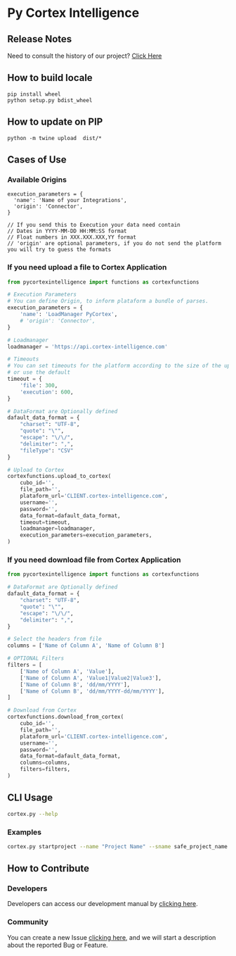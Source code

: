 # Py Cortex Intelligence 

## Release Notes
Need to consult the history of our project? [Click Here](CHANGELOG.md)

## How to build locale
```shell
pip install wheel
python setup.py bdist_wheel
```

## How to update on PIP
```
python -m twine upload  dist/*
```

## Cases of Use

### Available Origins

```dictionary
execution_parameters = {
  'name': 'Name of your Integrations',
  'origin': 'Connector',
}

// If you send this to Execution your data need contain
// Dates in YYYY-MM-DD HH:MM:SS format
// Float numbers in XXX.XXX.XXX,YY format
// 'origin' are optional parameters, if you do not send the platform you will try to guess the formats
```

### If you need upload a file to Cortex Application
```python
from pycortexintelligence import functions as cortexfunctions

# Execution Parameters
# You can define Origin, to inform plataform a bundle of parses.
execution_parameters = {
    'name': 'LoadManager PyCortex',
    # 'origin': 'Connector',
}

# Loadmanager
loadmanager = 'https://api.cortex-intelligence.com'

# Timeouts
# You can set timeouts for the platform according to the size of the uploaded files
# or use the default
timeout = {
    'file': 300,
    'execution': 600,
}

# DataFormat are Optionally defined
dafault_data_format = {
    "charset": "UTF-8",
    "quote": "\"",
    "escape": "\/\/",
    "delimiter": ",",
    "fileType": "CSV"
}

# Upload to Cortex
cortexfunctions.upload_to_cortex(
    cubo_id='',
    file_path='',
    plataform_url='CLIENT.cortex-intelligence.com',
    username='',
    password='',
    data_format=dafault_data_format,
    timeout=timeout,
    loadmanager=loadmanager,
    execution_parameters=execution_parameters,
)
```

### If you need download file from Cortex Application
```python
from pycortexintelligence import functions as cortexfunctions

# DataFormat are Optionally defined
dafault_data_format = {
    "charset": "UTF-8",
    "quote": "\"",
    "escape": "\/\/",
    "delimiter": ",",
}

# Select the headers from file
columns = ['Name of Column A', 'Name of Column B']

# OPTIONAL Filters
filters = [
    ['Name of Column A', 'Value'],
    ['Name of Column A', 'Value1|Value2|Value3'],
    ['Name of Column B', 'dd/mm/YYYY'],
    ['Name of Column B', 'dd/mm/YYYY-dd/mm/YYYY'],
]

# Download from Cortex
cortexfunctions.download_from_cortex(
    cubo_id='',
    file_path='',
    plataform_url='CLIENT.cortex-intelligence.com',
    username='',
    password='',
    data_format=dafault_data_format,
    columns=columns,
    filters=filters,
)
```

## CLI Usage
```bash
cortex.py --help
```

### Examples

```bash
cortex.py startproject --name "Project Name" --sname safe_project_name
```

## How to Contribute

### Developers

Developers can access our development manual by [clicking here](CONTRIBUTING.md).

### Community

You can create a new Issue [clicking here](issues/new/choose), and we will start a description about the reported Bug or Feature. 
